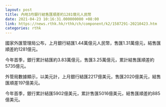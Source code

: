```yaml
---
layout: post
title: 內地3月銀行結售匯順差約1281億元人民幣
date: 2021-04-23 10:16:31.000000000 +08:00
link: https://news.rthk.hk/rthk/ch/component/k2/1587291-20210423.htm
categories: rthk
---
```


國家外匯管理局公布，上月銀行結匯1.44萬億元人民幣，售匯1.31萬億元，結售匯順差約1281億元。

今年首季，銀行累計結匯約3.83萬億元，售匯3.25萬億元，累計結售匯順差約5735億元。

外管局數據顯示，以美元計，上月銀行結匯2217億美元，售匯2020億美元，結售匯順差197億美元。

今年首季，銀行累計結匯5902億美元，累計售匯5016億美元，結售匯順差約885億美元。
